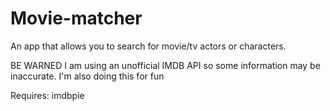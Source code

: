 Movie-matcher
=============

An app that allows you to search for movie/tv actors or characters.

BE WARNED
I am using an unofficial IMDB API so some information may be inaccurate.
I'm also doing this for fun

Requires:
imdbpie
